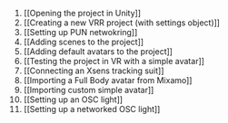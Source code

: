 1. [[Opening the project in Unity]]
2. [[Creating a new VRR project (with settings object)]]
3. [[Setting up PUN netwokring]]
4. [[Adding scenes to the project]]
5. [[Adding default avatars to the project]]
6. [[Testing the project in VR with a simple avatar]]
7. [[Connecting an Xsens tracking suit]]
9. [[Importing a Full Body avatar from Mixamo]]
10. [[Importing custom simple avatar]]
11. [[Setting up an OSC light]]
12. [[Setting up a networked OSC light]]

